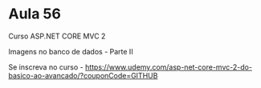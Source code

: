 # Aula 56

Curso ASP.NET CORE MVC 2

Imagens no banco de dados - Parte II


Se inscreva no curso - https://www.udemy.com/asp-net-core-mvc-2-do-basico-ao-avancado/?couponCode=GITHUB
